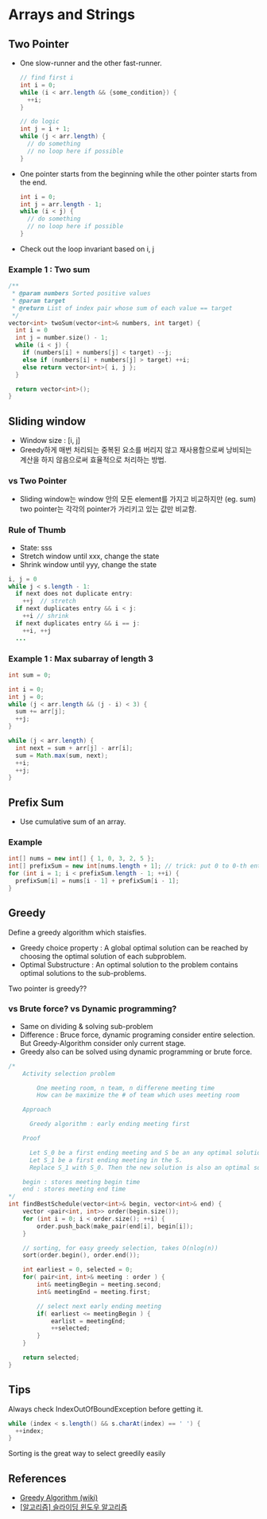 # Arrays and Strings

## Two Pointer

- One slow-runner and the other fast-runner.
  ```java
  // find first i
  int i = 0;
  while (i < arr.length && {some_condition}) {
    ++i;
  }

  // do logic
  int j = i + 1;
  while (j < arr.length) {
    // do something
    // no loop here if possible
  }
  ```
- One pointer starts from the beginning while the other pointer starts from the end.
  ```java
  int i = 0;
  int j = arr.length - 1;
  while (i < j) {
    // do something
    // no loop here if possible
  }
  ```
- Check out the loop invariant based on i, j

### Example 1 : Two sum

```cpp
/**
 * @param numbers Sorted positive values
 * @param target
 * @return List of index pair whose sum of each value == target
 */
vector<int> twoSum(vector<int>& numbers, int target) {
  int i = 0
  int j = number.size() - 1;
  while (i < j) {
    if (numbers[i] + numbers[j] < target) --j;
    else if (numbers[i] + numbers[j] > target) ++i;
    else return vector<int>{ i, j };
  }

  return vector<int>();
}
```

## Sliding window 

- Window size : [i, j]
- Greedy하게 매번 처리되는 중복된 요소를 버리지 않고 재사용함으로써 낭비되는 계산을 하지 않음으로써 효율적으로 처리하는 방법.

### vs Two Pointer

- Sliding window는 window 안의 모든 element를 가지고 비교하지만 (eg. sum) two pointer는 각각의 pointer가 가리키고 있는 값만 비교함.

### Rule of Thumb

- State: sss
- Stretch window until xxx, change the state
- Shrink window until yyy, change the state

```java
i, j = 0
while j < s.length - 1:
  if next does not duplicate entry:
    ++j  // stretch
  if next duplicates entry && i < j:
    ++i // shrink
  if next duplicates entry && i == j:
    ++i, ++j 
  ...
```

### Example 1 : Max subarray of length 3 

```java
int sum = 0;

int i = 0;
int j = 0;
while (j < arr.length && (j - i) < 3) {
  sum += arr[j];
  ++j;
}

while (j < arr.length) {
  int next = sum + arr[j] - arr[i];
  sum = Math.max(sum, next);
  ++i;
  ++j;
}
```

## Prefix Sum

- Use cumulative sum of an array.

### Example

```java
int[] nums = new int[] { 1, 0, 3, 2, 5 };
int[] prefixSum = new int[nums.length + 1]; // trick: put 0 to 0-th entry
for (int i = 1; i < prefixSum.length - 1; ++i) {
  prefixSum[i] = nums[i - 1] + prefixSum[i - 1];
}
```

## Greedy

Define a greedy algorithm which staisfies.

- Greedy choice property : A global optimal solution can be reached by choosing the optimal solution of each subproblem.
- Optimal Substructure : An optimal solution to the problem contains optimal solutions to the sub-problems.

Two pointer is greedy??

### vs Brute force? vs Dynamic programming?

- Same on dividing & solving sub-problem
- Difference : Bruce force, dynamic programing consider entire selection. But Greedy-Algorithm consider only current stage.
- Greedy also can be solved using dynamic programming or brute force.

```cpp
/*
    Activity selection problem

        One meeting room, n team, n differene meeting time
        How can be maximize the # of team which uses meeting room

    Approach

      Greedy algorithm : early ending meeting first

    Proof

      Let S_0 be a first ending meeting and S be an any optimal solution.
      Let S_1 be a first ending meeting in the S.
      Replace S_1 with S_0. Then the new solution is also an optimal solution

    begin : stores meeting begin time
    end : stores meeting end time
*/
int findBestSchedule(vector<int>& begin, vector<int>& end) {
    vector <pair<int, int>> order(begin.size());
    for (int i = 0; i < order.size(); ++i) {
        order.push_back(make_pair(end[i], begin[i]);
    }

    // sorting, for easy greedy selection, takes O(nlog(n))
    sort(order.begin(), order.end());

    int earliest = 0, selected = 0;
    for( pair<int, int>& meeting : order ) {
        int& meetingBegin = meeting.second;
        int& meetingEnd = meeting.first;

        // select next early ending meeting
        if( earliest <= meetingBegin ) {
            earlist = meetingEnd;
            ++selected;
        }
    }

    return selected;
}
```

## Tips

Always check IndexOutOfBoundException before getting it.

```java
while (index < s.length() && s.charAt(index) == ' ') {
  ++index;
}
```

Sorting is the great way to select greedily easily

## References

- [Greedy Algorithm (wiki)](https://en.wikipedia.org/wiki/Greedy_algorithm)
- [[알고리즘] 슬라이딩 윈도우 알고리즘](https://blog.fakecoding.com/archives/algorithm-slidingwindow/)

